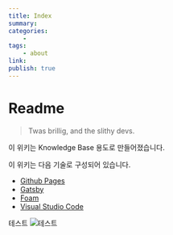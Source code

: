 ```yaml
---
title: Index
summary: 
categories:
    - 
tags:
    - about
link: 
publish: true
---
```


# Readme

> Twas brillig, and the slithy devs.

이 위키는 Knowledge Base 용도로 만들어졌습니다.

이 위키는 다음 기술로 구성되어 있습니다.

- [Github Pages](https://pages.github.com/)
- [Gatsby](https://www.gatsbyjs.com/)
- [Foam](https://foambubble.github.io/foam/)
- [Visual Studio Code](https://code.visualstudio.com/)

테스트
![테스트](attachment/image/img/2020-02-23-twitter-liked/CLVPyprUcAAIl0s.jpeg)

